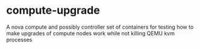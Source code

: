 # compute-upgrade
A nova compute and possibly controller set of containers for testing how to make upgrades of compute nodes work while not killing QEMU kvm processes
